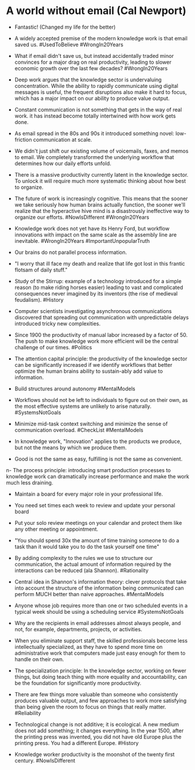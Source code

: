 # A world without email (Cal Newport)

- Fantastic!  (Changed my life for the better)

- A widely accepted premise of the modern knowledge work is that email saved us. #UsedToBelieve #WrongIn20Years

- What if email didn't save us, but instead accidentally traded minor convinces for a major drag on real productivity, leading to slower economic growth over the last few decades? #WrongIn20Years

- Deep work argues that the knowledge sector is undervaluing concentration. While the ability to rapidly communicate using digital messages is useful, the frequent disruptions also make it hard to focus, which has a major impact on our ability to produce value output.

- Constant communication is not something that gets in the way of real work. it has instead become totally intertwined with how work gets done.

- As email spread in the 80s and 90s it introduced something novel: low-friction communication at scale.

- We didn't just shift our existing volume of voicemails, faxes, and memos to email. We completely transformed the underlying workflow that determines how our daily efforts unfold.

- There is a massive productivity currently latent in the knowledge sector. To unlock it will require much more systematic thinking about how best to organize.

- The future of work is increasingly cognitive. This means that the sooner we take seriously how human brains actually function, the sooner we'll realize that the hyperactive hive mind is a disastrously ineffective way to organize our efforts. #NowIsDifferent #WrongIn20Years

- Knowledge work does not yet have its Henry Ford, but workflow innovations with impact on the same scale as the assembly line are inevitable. #WrongIn20Years #ImportantUnpopularTruth

- Our brains do not parallel process information.

- "I worry that ill face my death and realize that life got lost in this frantic flotsam of daily stuff." 

- Study of the Stirrup: example of a technology introduced for a simple reason (to make riding horses easier) leading to vast and complicated consequences never imagined by its inventors (the rise of medieval feudalism). #History

- Computer scientists investigating asynchronous communications discovered that spreading out communication with unpredictable delays introduced tricky new complexities.

- Since 1900 the productivity of manual labor increased by a factor of 50. The push to make knowledge work more efficient will be the central challenge of our times. #Politics 

- The attention capital principle: the productivity of the knowledge sector can be significantly increased if we identify workflows that better optimize the human brains ability to sustain-ably add value to information.

- Build structures around autonomy #MentalModels

- Workflows should not be left to individuals to figure out on their own, as the most effective systems are unlikely to arise naturally. #SystemsNotGoals

- Minimize mid-task context switching and minimize the sense of communication overload. #CheckList #MentalModels

- In knowledge work, "Innovation" applies to the products we produce, but not the means by which we produce them.

- Good is not the same as easy, fulfilling is not the same as convenient. 

n- The process principle: introducing smart production processes to knowledge work can dramatically increase performance and make the work much less draining.

- Maintain a board for every major role in your professional life.

- You need set times each week to review and update your personal board

- Put your solo review meetings on your calendar and protect them like any other meeting or appointment.

- "You should spend 30x the amount of time training someone to do a task than it would take you to do the task yourself one time" 

- By adding complexity to the rules we use to structure our communication, the actual amount of information required by the interactions can be reduced (ala Shannon). #Rationality

- Central idea in Shannon's information theory: clever protocols that take into account the structure of the information being communicated can perform MUCH better than naive approaches. #MentalModels

- Anyone whose job requires more than one or two scheduled events in a typical week should be using a scheduling service #SystemsNotGoals

- Why are the recipients in email addresses almost always people, and not, for example, departments, projects, or activities.

- When you eliminate support staff, the skilled professionals become less intellectually specialized, as they have to spend more time on administrative work that computers made just easy enough for them to handle on their own. 

- The specialization principle: In the knowledge sector, working on fewer things, but doing teach thing with more equality and accountability, can be the foundation for significantly more productivity.

- There are few things more valuable than someone who consistently produces valuable output, and few approaches to work more satisfying than being given the room to focus on things that really matter. #Reliability

- Technological change is not additive; it is ecological.  A new medium does not add something; it changes everything. In the year 1500, after the printing press was invented, you did not have old Europe plus the printing press. You had a different Europe. #History 

- Knowledge worker productivity is the moonshot of the twenty first century. #NowIsDifferent 
